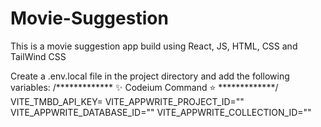 # Movie-Suggestion
This is a movie suggestion app build using React, JS, HTML, CSS and TailWind CSS

Create a .env.local file in the project directory and add the following variables:
/*************  ✨ Codeium Command ⭐  *************/
VITE_TMBD_API_KEY=
VITE_APPWRITE_PROJECT_ID=""
VITE_APPWRITE_DATABASE_ID=""
VITE_APPWRITE_COLLECTION_ID=""